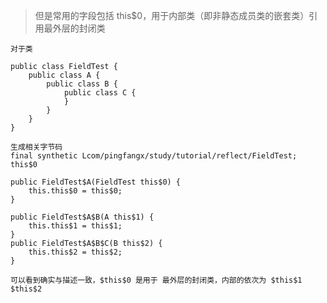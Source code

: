 > 但是常用的字段包括 this$0，用于内部类（即非静态成员类的嵌套类）引用最外层的封闭类

    对于类
    
    public class FieldTest {
        public class A {
            public class B {
                public class C {
                }
            }
        }
    }
    
    生成相关字节码
    final synthetic Lcom/pingfangx/study/tutorial/reflect/FieldTest; this$0
  
    public FieldTest$A(FieldTest this$0) {
        this.this$0 = this$0;
    }
    
    public FieldTest$A$B(A this$1) {
        this.this$1 = this$1;
    }
    public FieldTest$A$B$C(B this$2) {
        this.this$2 = this$2;
    }

    可以看到确实与描述一致，$this$0 是用于 最外层的封闭类，内部的依次为 $this$1 $this$2